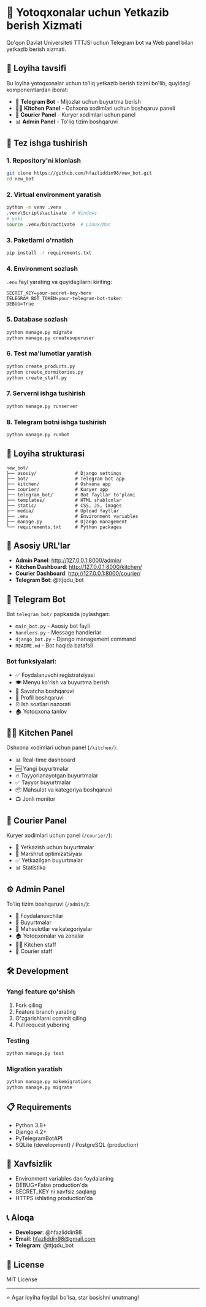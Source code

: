 # 🚚 Yotoqxonalar uchun Yetkazib berish Xizmati

Qo'qon Davlat Universiteti TTTJSI uchun Telegram bot va Web panel bilan yetkazib berish xizmati.

## 🎯 Loyiha tavsifi

Bu loyiha yotoqxonalar uchun to'liq yetkazib berish tizimi bo'lib, quyidagi komponentlardan iborat:
- 🤖 **Telegram Bot** - Mijozlar uchun buyurtma berish
- 👨‍🍳 **Kitchen Panel** - Oshxona xodimlari uchun boshqaruv paneli  
- 🚛 **Courier Panel** - Kuryer xodimlari uchun panel
- 📊 **Admin Panel** - To'liq tizim boshqaruvi

## 🚀 Tez ishga tushirish

### 1. Repository'ni klonlash
```bash
git clone https://github.com/hfazliddin98/new_bot.git
cd new_bot
```

### 2. Virtual environment yaratish
```bash
python -m venv .venv
.venv\Scripts\activate  # Windows
# yoki
source .venv/bin/activate  # Linux/Mac
```

### 3. Paketlarni o'rnatish
```bash
pip install -r requirements.txt
```

### 4. Environment sozlash
`.env` fayl yarating va quyidagilarni kiriting:
```env
SECRET_KEY=your-secret-key-here
TELEGRAM_BOT_TOKEN=your-telegram-bot-token
DEBUG=True
```

### 5. Database sozlash
```bash
python manage.py migrate
python manage.py createsuperuser
```

### 6. Test ma'lumotlar yaratish
```bash
python create_products.py
python create_dormitories.py
python create_staff.py
```

### 7. Serverni ishga tushirish
```bash
python manage.py runserver
```

### 8. Telegram botni ishga tushirish
```bash
python manage.py runbot
```

## 📂 Loyiha strukturasi

```
new_bot/
├── asosiy/              # Django settings
├── bot/                 # Telegram bot app
├── kitchen/             # Oshxona app
├── courier/             # Kuryer app
├── telegram_bot/        # Bot fayllar to'plami
├── templates/           # HTML shablonlar
├── static/              # CSS, JS, images
├── media/               # Upload fayllar
├── .env                 # Environment variables
├── manage.py            # Django management
└── requirements.txt     # Python packages
```

## 🔗 Asosiy URL'lar

- **Admin Panel**: http://127.0.0.1:8000/admin/
- **Kitchen Dashboard**: http://127.0.0.1:8000/kitchen/
- **Courier Dashboard**: http://127.0.0.1:8000/courier/
- **Telegram Bot**: @ttjqdu_bot

## 🤖 Telegram Bot

Bot `telegram_bot/` papkasida joylashgan:
- `main_bot.py` - Asosiy bot fayli
- `handlers.py` - Message handlerlar
- `django_bot.py` - Django management command
- `README.md` - Bot haqida batafsil

### Bot funksiyalari:
- ✅ Foydalanuvchi registratsiyasi
- 🍽️ Menyu ko'rish va buyurtma berish
- 🛒 Savatcha boshqaruvi
- 📱 Profil boshqaruvi
- ⏰ Ish soatlari nazorati
- 🏠 Yotoqxona tanlov

## 👨‍🍳 Kitchen Panel

Oshxona xodimlari uchun panel (`/kitchen/`):
- 📊 Real-time dashboard
- 🆕 Yangi buyurtmalar
- 🔥 Tayyorlanayotgan buyurtmalar
- ✅ Tayyor buyurtmalar
- 📦 Mahsulot va kategoriya boshqaruvi
- 📺 Jonli monitor

## 🚛 Courier Panel

Kuryer xodimlari uchun panel (`/courier/`):
- 🚚 Yetkazish uchun buyurtmalar
- 📍 Marshrut optimizatsiyasi
- ✅ Yetkazilgan buyurtmalar
- 📊 Statistika

## ⚙️ Admin Panel

To'liq tizim boshqaruvi (`/admin/`):
- 👥 Foydalanuvchilar
- 🛒 Buyurtmalar
- 🍕 Mahsulotlar va kategoriyalar
- 🏠 Yotoqxonalar va zonalar
- 👨‍🍳 Kitchen staff
- 🚛 Courier staff

## 🛠️ Development

### Yangi feature qo'shish
1. Fork qiling
2. Feature branch yarating
3. O'zgarishlarni commit qiling
4. Pull request yuboring

### Testing
```bash
python manage.py test
```

### Migration yaratish
```bash
python manage.py makemigrations
python manage.py migrate
```

## 📋 Requirements

- Python 3.8+
- Django 4.2+
- PyTelegramBotAPI
- SQLite (development) / PostgreSQL (production)

## 🔐 Xavfsizlik

- Environment variables dan foydalaning
- DEBUG=False production'da
- SECRET_KEY ni xavfsiz saqlang
- HTTPS ishlating production'da

## 📞 Aloqa

- **Developer**: @hfazliddin98
- **Email**: hfazliddin98@gmail.com
- **Telegram**: @ttjqdu_bot

## 📄 License

MIT License

---

⭐ Agar loyiha foydali bo'lsa, star bosishni unutmang!
